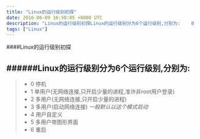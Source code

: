 ```yaml
---
title: "Linux的运行级别初探"
date: 2016-06-09 16:50:05 +0000 UTC
description: "Linux的运行级别初探Linux的运行级别分为6个运行级别,分别为:    0   停机  1   单用户(无网络连接,只开启少量的进程,准许非root用户登录)  2   多用户(无网络连接,只开启少量的进程)  3   多用户(启动网络连接) 一般默认以这个模式启动  4   用户自定义  5   多用户带图形界面  6   重启"
tags: ["Linux"]
---
```

####Linux的运行级别初探

######Linux的运行级别分为6个运行级别,分别为:
------
>+ 0   停机
>+ 1   单用户(无网络连接,只开启少量的进程,准许非root用户登录)
>+ 2   多用户(无网络连接,只开启少量的进程)
>+ 3   多用户(启动网络连接) *一般默认以这个模式启动*
>+ 4   用户自定义
>+ 5   多用户带图形界面
>+ 6   重启
